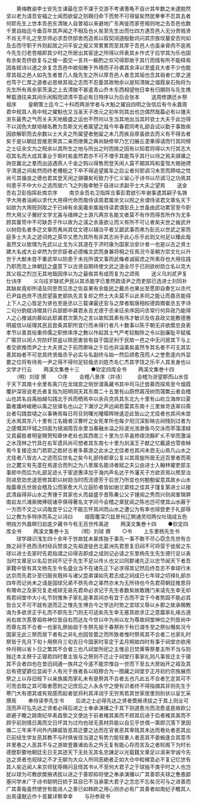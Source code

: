 <!-- { "loadSidebar": true } -->
　　黄梅教谕李士安先生课最在京不谋于交游不考诸蓍龟不自计其年数之未逮脱然坚以老为请吾安福之士闻而欲留之则赐归命下而势不可得留矣然犹拳拳不忍其去者何耶先生上世本吾邑东清陂人自曽祖以来避地广东再徙而家苍梧则地之去吾邑也数千里自始迄今垂百年其声闻之不相及也乆矣至先生出而仕四方遇吾邑人无分贵贱贤不肖无不礼之至京师必求吾侪邸舍而造焉以叙契阔道殷勤讯问其宗族坟墓安否何如及去而守职于外则起居之问平安之报又常累累而至其厚于吾邑人也虽亲骨肉不逾焉今先生归老苍梧即其少时之所居出其宦途之所得以师表其乡作式于后学其为乐也固有余矣吾侪欲复与之接一面交一言共一觞酌之欢可得耶故于其行而情有所不能释焉因各赋诗以道之余复念吾邑中故俗散于外境而子孙袭其余泽以至盛且大者不少也能厚其祖之邑人如先生者曽几人哉先生之所以厚吾邑人者念其祖也念其祖者仁厚之道也笃于仁厚之道者必思继其祖之志而不忍委其故物余以是知清陂之烟霞泉石殆将为先生所有焉余家茨溪之上去清陂不甚逺青山乔木东西相望他日幸有归期则与先生携琴载酒往来其间乐闲暇而颂清平意必有日特序以为后会张本
　　送周修譔还乡祭祖序
　　皇朝策士迄今二十科而两浙学者与大魁之擢自四明之张信后有今永嘉周君中规其人焉中规之擢魁也又当圣天子改元之初年则其出也岂偶然哉葢必有以锺夫浙东最秀之气而关夫天地极盛之运也不然何以生当其地出当其时欤士大夫于此岂得不以润色大猷培植名教为吾斯文光者属望之哉今年春君同考礼部会试以勤于事致疾因欲解职而去余数以士大夫之所属望者勉留之未几而疾且瘳虽欲去而义有不得去者矣于是以朝廷尝推恩荣其二亲而燎黄之典尚缺修举乃乞归展丘垄果得请而行其同榜之士征余文为之贶余以其所生之地与所出之时而揆之因有以知君将得以大行其志大収其名而大成其事业于斯时矣虽然君亦不可不増乎其能笃乎其行以待之焉夫骐骥之驹空冀北之羣而出适遇燕人千金之购以得售而登天闲人莫不期其鸣和銮驾大辂驰骋乎清道之间矣然而终老槽枥之下卒不得追望属车之后尘者何耶调习未至而蹄啮之性尚亏其循良之德也君其登天闲之骐骥矣茍致力于仁义留心于诗书以尽调习之功焉其何患乎不中大仆之选而居六飞之列哉幸勉于自进以求副乎士大夫之望焉
　　送金吾右卫彭指挥赴南京序
　　南京金吾右卫指挥佥事彭君欲引年谢事遣其嗣子名铸字大用者诣阙以求代大用得代命而南侍读周君属余文以贶之余谓侍读君文章名天下如欲为大用贶则取之于已绰有余奚庸余属哉侍读君谓彭氏上世虽由武功累官至今职然大用父子雅好文学尤喜与缙绅之士游凡两京名能文者莫不有作而得吾所作为尤多顾其箧笥中不可缺吾子作以故为之请之余虽欲让而义有所不可让者矣夫世之峩武弁以树勋名者多迂文章而弗尚其仗文德以辅治平者又鄙武事而弗为彭氏以世武之家而庭多士大夫之迹词苑之英华又悉为其所有非其志尚乎此心乐乎此则又何足以臻此哉虽然文以致理为先武以止戈为义其道在于济时康为国家治安计者一也是以古之贤士建大名成大业卓然为世宗臣者必德偹文武而身兼将相之任焉况今圣朝方崇文化以升世于大猷未尝不重武举以防患于未兆所谓文事而武偹者诚宸虑之所素存也大用往践乃职而克上体朝廷之盛意下以古贤自期待使文武之道全尽于已则欲树勋立名以克大其父祖之烈岂无其地哉因序以为之朂俟其有成而复为之颂焉
　　送义乌刘贰尹复仕诗序
　　义乌往岁缺贰尹民以其丞能字已羣然疏请尹之而吏部已选进士刘同补其缺矣竟却所请及同至而见丞之佐县果有余能民之戴丞也果出至愿即自奏乞以丞代已尹兹邑庶不违民望虽吏部执先言复却之然士大夫莫不以此多同之能让而嘉丞能得上下人之心皆足为贤也至是丞以三载课最还官与之厚者取唐相权德舆赠崔丞五字诗二句分韵赋诗赠其行兵部郎中龚君永吉尤德于丞来征余序因问丞常行何异政乃能得人之心推诚向慕如此耶龚君次第为之言以故知其素有伟才敏识及佐县政又能敷德惠明威信以绥理其民且尝条其职所宜行而未得行者凡十数事以陈于朝无非欲奬忠良表孝节以善其俗重师儒之职修庠序之教以作起其士气严考较黜陟之令以励廉耻平赋徭广赈贷以闵人穷防奸禁盗以除民害皆有益于国足利于民故一邑之中无问居其下与上者交欲推而尹之士大夫贤之于前而歌咏之于后也非溢美矣虽然专其名者不可无其实善其始者不可怠其终贤哉丞乎必实与名副终与始一然后绩愈茂而人之誉愈逺内外显要之位将有待焉一尹之得不得何足较哉丞刘姓杰名仁杰其字饶之乐平人其发身也以文学才行云
　　两溪文集巻十三
　　●钦定四库全书
　　两溪文集巻十四
　　（明）刘球 撰
　　○序
　　会稽八景序（并诗）
　　会稽为浙望郡而山水佳于天下其南十余里有禹穴在龙瑞宫之侧世谓禹藏书其中司马迁尝慕而探焉至今烟霞覆护深宻说老氏者复指为阳明洞天其东南二十五里有山蔚然蓊茂树而蔼繁云者会稽山也其名自禹始越勾践北于呉而栖焉卒以余兵克呉其东北九十里有山屹立海岸曰夏葢者雄峙峻絶以禹之驻驿名也山之下潮汐之声远闻若雷其东南十三里耸竒迭翠曰斋台者勾践尝壝之以事祷焉每日将旦则曙光曈曚辉映逺迩此皆山之尤佳者也其间未尝无水焉其东八十里有江名娥者汉曹旴之女死孝所也每夕阳沉深影映古祠残刻过者为之感慨其环城之四面为镜湖周百余里当春融水溢之际波光浩渺鱼鸟交泳而苹藻漾緑又其最胜者明皇赐贺知章休老处也其西南三十里为兰亭虽修禊流觞旷乆不举而激湍之水茂林之竹具在右军遗风尚可想者其东南七十里为剡溪王子猷之忆戴逵也雪夜棹焉今复接迩龙门若耶之胜好古者多慕游之此水之尤佳者也其间未尝无山焉凡山水之尤佳者八皆古人之迹而后世名之矣今礼部侍郎章公复以其周旋所居无远百里者而斋台之麓又有先垄在焉遂合而列之为八景属名能诗者赋之夫公由进士入翰林擢吏部主事郎中而后为礼部足迹乆于宦途惠泽加于海内声名达于外藩天子方欲资焉以熈至治则进思効忠退思修其职以树勋当时而流德芳于后世乃所宜也何勌勌留意其故乡山水哉葢章氏世居会稽及公而家愈大凡立庭阶者皆如谢兰窦桂之佳其子瑾复第进士以接武清庙得非山水之秀锺于其家也乆而益盛乎昔陈秦公父子锺阆之秀而兴则阆峯锦屏南岩龙爪滩紫微捧砚诸亭俱得著名文字间今会稽之章犹阆之陈也岂可使其山水蔽于一方而不文之以词哉宜乎公之不能忘怀其间而山水之遭公为有幸也球尝吏于礼部辱公之教为多特序而系之以诗曰
　　烟霞覆深穴兹景何辽閴通灵彻两仪吐瑞成五色明烛方外晨暝归岩底夕藏书今有无百世传禹迹
　　两溪文集巻十四
　　●钦定四库全书
　　两溪文集巻十五
　　（明）刘球 撰
　　○书
　　上东里杨先生书
　　球学疎识浅生四十余年于世故犹未甚炼独于事先一事不敢不尽心窃念先世有合族之祠于邑西汤村经兵燹丧之先祖遂徙邑北葛洲先君思复旧祠不可将营于徙居之东球以进士去家时先君指谓之曰得吉即成之成则记必请之东里杨先生先生德行足以表当时文章足以名后世祠不记于先生不足以传乆也又曰同郡诸先正以忠节闻天下者吾家籍中皆有其文杨先生令名盛业当不在诸先正下必求得其记然后终吾志不幸球行未达京而先君讣至归服丧既祥与诸父昆弟谋如先君志成之祠成已七年球之叨禄礼部亦四年而记尚未之请是固球兄弟不恭先命之辜然亦未为无所待也今先君荷朝廷推恩将有赠命之及家兄复走戒球无易先君命必求记于先生者数矣故敢踵门来请先生幸无却焉若祠堂中大小礼节则惟朱子家礼是凖其间亦有宜于古而不宜于今者势固不能必其皆合又不可不就有道而正之惟先生博古今之学达时势之宜球又辱以乡郡之故承赐教诲为多欲求正乎礼而不即先生门则无可适矣先生幸无塞其欲求正之意葢家礼缘古道尚右故次髙曽祖祢神位皆自右而达左今世以中为尚以左为尊故祠堂神位之列皆尚中而尊左其不合者一也家礼祭始祖于冬祭先祖于春祭祢于秋已谓冬至之祭似僭矣况今国家无此三祭而居下者有之非礼也因皆罢之而所致者惟时祭焉其不合者二也家礼时祭皆于先月下旬卜用祭月三旬吉日今国家时享定于孟月朔故四时有事于祠堂亦欲用仲月朔以省卜日之繁其不合者三也凡祠堂所祀之主惟忌日焚黄等祭羣主所不当与则独迁本主祭于正寝若四时羣主皆与之祭则不迁止于祠堂行事家礼则凡事皆迁主于寝其不合者四也在昔旧祠通一族共之今逺不能宗惟自一世而下至五大房始开之祖及其后有德望爵位显闻于人有光于族者各以昭穆合为一图藏之祠堂岁正月初约宗族展而祭之上以存旧规下以亲族属而家礼未有是祭其不合者五也凡此五不合者乞定其可不可而去取之其可取者愿附之记庶后之人永永守之使有识者终不得指摘其非则先生于寒门大有德其或有观感而起者犹将利其泽润于无穷焉若其世家居里则别状以呈乞采撰焉
　　奉侍读李先生书
　　后进之士必得先达之贤者奬掖诱拔之于其上则业可茂而声可弘先达之贤者必得后进之士奉承演播之于其下则道愈光而流愈逺是故欧公欲避子瞻之路南纪卒表昌黎之文使达于前者榷其美而不顾其后进于后者榷其美而不顾乎前则情日离而交日坏其为过均也球无髙材异能以自见乎世偶一第即沉落下里因循二三年来不间外内踈戚皆恶其迂要之达而在官者恶其卑贱其未达而巷处者恶其出已前经生学友恶其教不与时俱省径当道之有势力能轻重人者恶其不委蜿逢合其意市井里巷之人恶其不与之游故壹置诸齿舌之外无复有能心存而言及之者矧阁下为时长德歴职要地朝廷无日无其迹天下无处无其名忠諌足以光载籍文章足以淑来学诚今先达之贤者也视球之不才无聊为大众人所同恶絶者正如大仓中粒稊意必不复记忆世有其人矣近闻人来京师犹辱赐问且怪其书乆不至何大君子之于球独不类乎时之人也岂犹以球为可教欲奬掖诱拔以进之于善耶抑将使之奉承演播以广其善耶夫球之惷愚鄙塞问学未广于诗书聪明日损于耳目已不当承蒙大君子之念恋不忘矣况可与之进善而广其善哉虽然使世有能进人之善已如韩欧之用心则亦必有广其善者如南纪子瞻其人出焉谨献近作十首冀详察幸幸
　　与孙参政书

